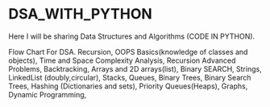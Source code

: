 # DSA_WITH_PYTHON

Here I will be sharing Data Structures and Algorithms (CODE IN PYTHON).

Flow Chart For DSA.
    Recursion,
    OOPS Basics(knowledge of classes and objects),
    Time and Space Complexity Analysis, 
    Recursion Advanced Problems,
    Backtracking,
    Arrays and 2D arrays(list),
    Binary SEARCH, 
    Strings,
    LinkedList (doubly,circular),
    Stacks,
    Queues, 
    Binary Trees,
    Binary Search Trees,
    Hashing (Dictionaries and sets),
    Priority Queues(Heaps),
    Graphs,
    Dynamic Programming,
